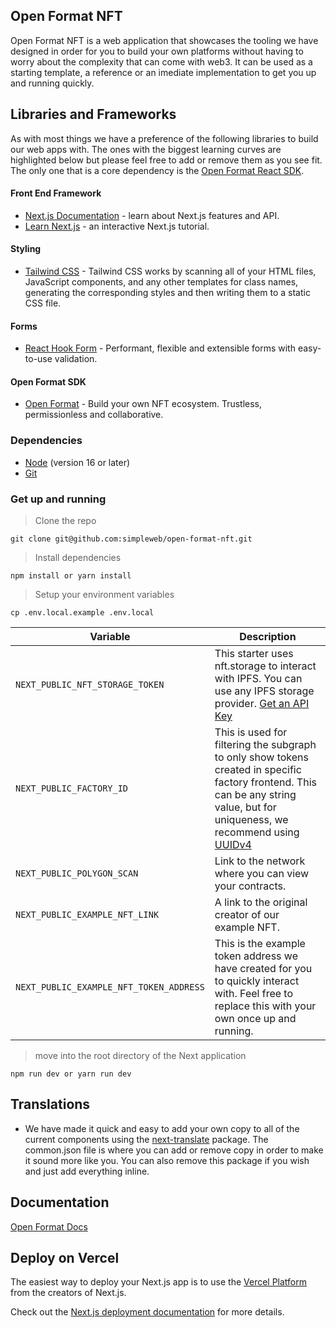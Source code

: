 ## Open Format NFT

Open Format NFT is a web application that showcases the tooling we have designed in order for you to build your own platforms without having to worry about the complexity that can come with web3. It can be used as a starting template, a reference or an imediate implementation to get you up and running quickly.

## Libraries and Frameworks

As with most things we have a preference of the following libraries to build our web apps with. The ones with the biggest learning curves are highlighted below but please feel free to add or remove them as you see fit. The only one that is a core dependency is the [Open Format React SDK](https://github.com/simpleweb/open-format/tree/main/sdks/react).

#### Front End Framework

- [Next.js Documentation](https://nextjs.org/docs) - learn about Next.js features and API.
- [Learn Next.js](https://nextjs.org/learn) - an interactive Next.js tutorial.

#### Styling

- [Tailwind CSS](https://tailwindcss.com/) - Tailwind CSS works by scanning all of your HTML files, JavaScript components, and any other templates for class names, generating the corresponding styles and then writing them to a static CSS file.

#### Forms

- [React Hook Form](https://react-hook-form.com/) - Performant, flexible and extensible forms with easy-to-use validation.

#### Open Format SDK

- [Open Format](https://github.com/simpleweb/open-format) - Build your own NFT ecosystem. Trustless, permissionless and collaborative.

### Dependencies

- [Node](https://nodejs.org/en/docs/) (version 16 or later)
- [Git](https://nodejs.org/en/docs/)

### Get up and running

> Clone the repo

```
git clone git@github.com:simpleweb/open-format-nft.git
```

> Install dependencies

```
npm install or yarn install
```

> Setup your environment variables

```
cp .env.local.example .env.local
```

| Variable                                | Description                                                                                                                                                                                                     |
| --------------------------------------- | --------------------------------------------------------------------------------------------------------------------------------------------------------------------------------------------------------------- |
| `NEXT_PUBLIC_NFT_STORAGE_TOKEN`         | This starter uses nft.storage to interact with IPFS. You can use any IPFS storage provider. [Get an API Key](https://nft.storage/docs/#get-an-api-token)                                                        |
| `NEXT_PUBLIC_FACTORY_ID`                | This is used for filtering the subgraph to only show tokens created in specific factory frontend. This can be any string value, but for uniqueness, we recommend using [UUIDv4](https://www.uuidgenerator.net/) |
| `NEXT_PUBLIC_POLYGON_SCAN`              | Link to the network where you can view your contracts.                                                                                                                                                          |
| `NEXT_PUBLIC_EXAMPLE_NFT_LINK`          | A link to the original creator of our example NFT.                                                                                                                                                              |
| `NEXT_PUBLIC_EXAMPLE_NFT_TOKEN_ADDRESS` | This is the example token address we have created for you to quickly interact with. Feel free to replace this with your own once up and running.                                                                |

> move into the root directory of the Next application

```
npm run dev or yarn run dev
```

## Translations

- We have made it quick and easy to add your own copy to all of the current components using the [next-translate](https://www.npmjs.com/package/next-translate) package. The common.json file is where you can add or remove copy in order to make it sound more like you. You can also remove this package if you wish and just add everything inline.

## Documentation

[Open Format Docs](https://docs.openformat.simpleweb.co.uk/)

## Deploy on Vercel

The easiest way to deploy your Next.js app is to use the [Vercel Platform](https://vercel.com/new?utm_medium=default-template&filter=next.js&utm_source=create-next-app&utm_campaign=create-next-app-readme) from the creators of Next.js.

Check out the [Next.js deployment documentation](https://nextjs.org/docs/deployment) for more details.
